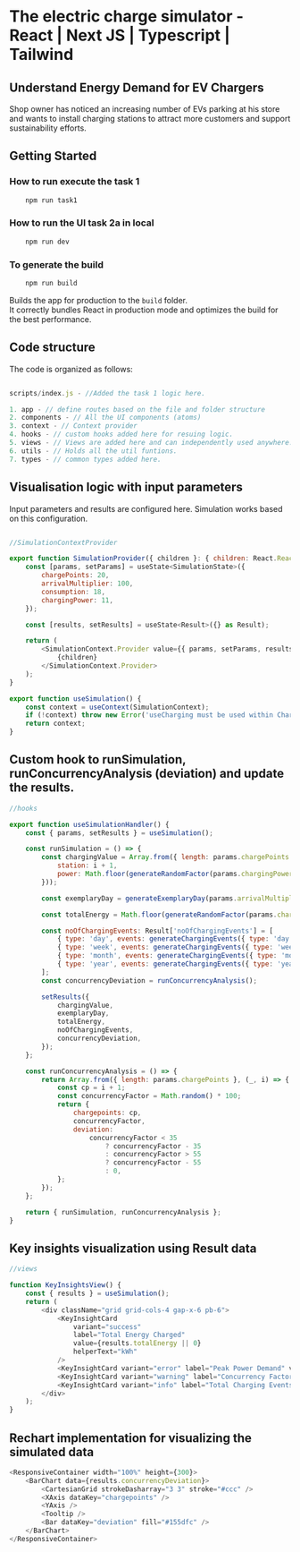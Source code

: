# The electric charge simulator - React | Next JS | Typescript | Tailwind

## Understand Energy Demand for EV Chargers

Shop owner has noticed an increasing number of EVs parking at his store and wants to install charging stations to attract more customers and support sustainability efforts.

## Getting Started

### How to run execute the task 1

```js
    npm run task1
```

### How to run the UI task 2a in local

```js
    npm run dev
```

### To generate the build

```js
    npm run build
```

Builds the app for production to the `build` folder.\
It correctly bundles React in production mode and optimizes the build for the best performance.

## Code structure

The code is organized as follows:

```javascript

scripts/index.js - //Added the task 1 logic here.

1. app - // define routes based on the file and folder structure
2. components - // All the UI components (atoms)
3. context - // Context provider
4. hooks - // custom hooks added here for resuing logic.
5. views - // Views are added here and can independently used anywhere.
6. utils - // Holds all the util funtions.
7. types - // common types added here.

```

## Visualisation logic with input parameters

Input parameters and results are configured here. Simulation works based on this configuration.

```javascript

//SimulationContextProvider

export function SimulationProvider({ children }: { children: React.ReactNode }) {
    const [params, setParams] = useState<SimulationState>({
        chargePoints: 20,
        arrivalMultiplier: 100,
        consumption: 18,
        chargingPower: 11,
    });

    const [results, setResults] = useState<Result>({} as Result);

    return (
        <SimulationContext.Provider value={{ params, setParams, results, setResults }>
            {children}
        </SimulationContext.Provider>
    );
}

export function useSimulation() {
    const context = useContext(SimulationContext);
    if (!context) throw new Error('useCharging must be used within ChargingProvider');
    return context;
}
```

## Custom hook to runSimulation, runConcurrencyAnalysis (deviation) and update the results.

```javascript
//hooks

export function useSimulationHandler() {
    const { params, setResults } = useSimulation();

    const runSimulation = () => {
        const chargingValue = Array.from({ length: params.chargePoints }, (_, i) => ({
            station: i + 1,
            power: Math.floor(generateRandomFactor(params.chargingPower - Math.random() * 3)),
        }));

        const exemplaryDay = generateExemplaryDay(params.arrivalMultiplier);

        const totalEnergy = Math.floor(generateRandomFactor(params.chargePoints * params.consumption * 200));

        const noOfChargingEvents: Result['noOfChargingEvents'] = [
            { type: 'day', events: generateChargingEvents({ type: 'day', multiplier: params.arrivalMultiplier }) },
            { type: 'week', events: generateChargingEvents({ type: 'week', multiplier: params.arrivalMultiplier }) },
            { type: 'month', events: generateChargingEvents({ type: 'month', multiplier: params.arrivalMultiplier }) },
            { type: 'year', events: generateChargingEvents({ type: 'year', multiplier: params.arrivalMultiplier }) },
        ];
        const concurrencyDeviation = runConcurrencyAnalysis();

        setResults({
            chargingValue,
            exemplaryDay,
            totalEnergy,
            noOfChargingEvents,
            concurrencyDeviation,
        });
    };

    const runConcurrencyAnalysis = () => {
        return Array.from({ length: params.chargePoints }, (_, i) => {
            const cp = i + 1;
            const concurrencyFactor = Math.random() * 100;
            return {
                chargepoints: cp,
                concurrencyFactor,
                deviation:
                    concurrencyFactor < 35
                        ? concurrencyFactor - 35
                        : concurrencyFactor > 55
                        ? concurrencyFactor - 55
                        : 0,
            };
        });
    };

    return { runSimulation, runConcurrencyAnalysis };
}
```

## Key insights visualization using Result data

```javascript
//views

function KeyInsightsView() {
    const { results } = useSimulation();
    return (
        <div className="grid grid-cols-4 gap-x-6 pb-6">
            <KeyInsightCard
                variant="success"
                label="Total Energy Charged"
                value={results.totalEnergy || 0}
                helperText="kWh"
            />
            <KeyInsightCard variant="error" label="Peak Power Demand" value={23456} helperText="kW" />
            <KeyInsightCard variant="warning" label="Concurrency Factor" value={45} helperText="%" />
            <KeyInsightCard variant="info" label="Total Charging Events" value={2500} />
        </div>
    );
}
```

## Rechart implementation for visualizing the simulated data

```javascript
<ResponsiveContainer width="100%" height={300}>
    <BarChart data={results.concurrencyDeviation}>
        <CartesianGrid strokeDasharray="3 3" stroke="#ccc" />
        <XAxis dataKey="chargepoints" />
        <YAxis />
        <Tooltip />
        <Bar dataKey="deviation" fill="#155dfc" />
    </BarChart>
</ResponsiveContainer>
```

